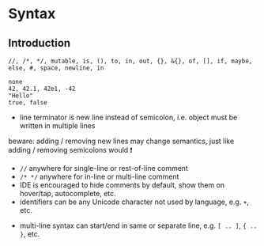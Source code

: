 # Syntax



## Introduction

```
//, /*, */, mutable, is, (), to, in, out, {}, &{}, of, [], if, maybe, else, #, space, newline, in
```

```
none
42, 42.1, 42e1, -42
"Hello"
true, false
```

- line terminator is new line instead of semicolon, i.e. object must be written in multiple lines
<!-- todo: where allows line breaks and where not?
what if a line gets long? Just let editor wrap lines? -->
beware: adding / removing new lines may change semantics, just like adding / removing semicolons would ❗️
- `//` anywhere for single-line or rest-of-line comment
- `/* */` anywhere for in-line or multi-line comment
- IDE is encouraged to hide comments by default, show them on hover/tap, autocomplete, etc.
- identifiers can be any Unicode character not used by language, e.g. `+`, etc.
<!-- todo: what about space, tab, etc? What are undesired Unicode characters?
needs to use snake_Case?
-->
- multi-line syntax can start/end in same or separate line, e.g. `[ .. ]`, `{ .. }`, etc.